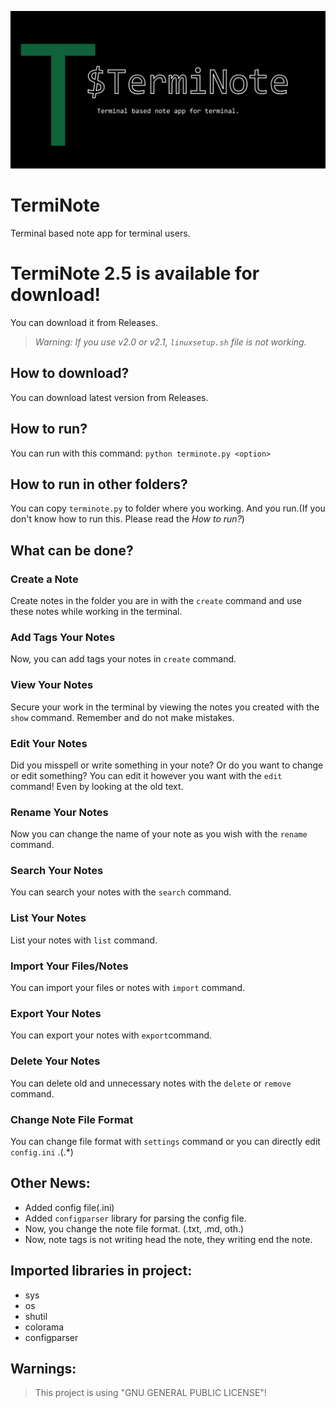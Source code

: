 ![TermiNote](./docs/terminote.png)
# TermiNote 
Terminal based note app for terminal users.

# TermiNote 2.5 is available for download!

You can download it from Releases. 

> *Warning: If you use v2.0 or v2.1, ``linuxsetup.sh`` file is not working.*

## How to download?

You can download latest version from Releases.

## How to run?

You can run with this command:  ``python terminote.py <option>``

## How to run in other folders?

You can copy ``terminote.py`` to folder where you working. And you run.(If you don't know how to run this. Please
read the *How to run?*)

## What can be done?

### Create a Note
  
Create notes in the folder you are in with the ``create`` command and use these notes while working in the terminal.

### Add Tags Your Notes
 Now, you can add tags your notes in ``create`` command.

### View Your Notes
 Secure your work in the terminal by viewing the notes you created with the ``show`` command. Remember and do not make mistakes.

### Edit Your Notes
 Did you misspell or write something in your note? Or do you want to change or edit something? You can edit it however you want 
 with the ``edit`` command! Even by looking at the old text.

### Rename Your Notes
 Now you can change the name of your note as you wish with the ``rename`` command.

### Search Your Notes
  You can search your notes with the ``search`` command.
  
### List Your Notes
  List your notes with ``list`` command.

### Import Your Files/Notes
  You can import your files or notes with ``import`` command.

### Export Your Notes
  You can export your notes with ``export``command.

### Delete Your Notes
 You can delete old and unnecessary notes with the ``delete`` or ``remove`` command.

### Change Note File Format
 You can change file format with ``settings`` command or you can directly edit ``config.ini`` .(.*)

## Other News:
  - Added config file(.ini)
  - Added ``configparser`` library for parsing the config file.
  - Now, you change the note file format. (.txt, .md, oth.) 
  - Now, note tags is not writing head the note, they writing end the note.

## Imported libraries in project:
- sys
- os
- shutil
- colorama
- configparser


## Warnings:
> This project is using "GNU GENERAL PUBLIC LICENSE"!

